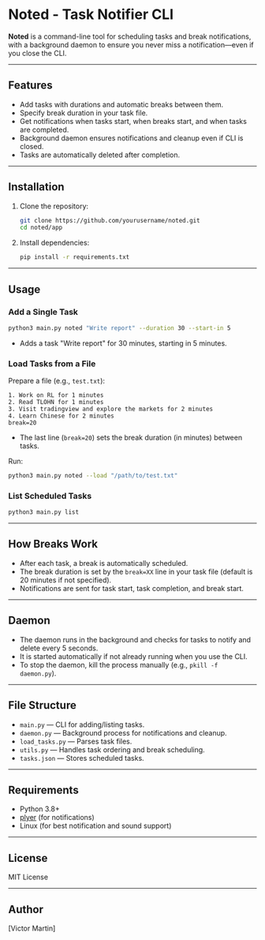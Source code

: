 # Noted - Task Notifier CLI

**Noted** is a command-line tool for scheduling tasks and break notifications, with a background daemon to ensure you never miss a notification—even if you close the CLI.

---

## Features

- Add tasks with durations and automatic breaks between them.
- Specify break duration in your task file.
- Get notifications when tasks start, when breaks start, and when tasks are completed.
- Background daemon ensures notifications and cleanup even if CLI is closed.
- Tasks are automatically deleted after completion.

---

## Installation

1. Clone the repository:
    ```sh
    git clone https://github.com/yourusername/noted.git
    cd noted/app
    ```

2. Install dependencies:
    ```sh
    pip install -r requirements.txt
    ```

---

## Usage

### Add a Single Task

```sh
python3 main.py noted "Write report" --duration 30 --start-in 5
```
- Adds a task "Write report" for 30 minutes, starting in 5 minutes.

### Load Tasks from a File

Prepare a file (e.g., `test.txt`):

```
1. Work on RL for 1 minutes
2. Read TLOHN for 1 minutes
3. Visit tradingview and explore the markets for 2 minutes
4. Learn Chinese for 2 minutes
break=20
```
- The last line (`break=20`) sets the break duration (in minutes) between tasks.

Run:
```sh
python3 main.py noted --load "/path/to/test.txt"
```

### List Scheduled Tasks

```sh
python3 main.py list
```

---

## How Breaks Work

- After each task, a break is automatically scheduled.
- The break duration is set by the `break=XX` line in your task file (default is 20 minutes if not specified).
- Notifications are sent for task start, task completion, and break start.

---

## Daemon

- The daemon runs in the background and checks for tasks to notify and delete every 5 seconds.
- It is started automatically if not already running when you use the CLI.
- To stop the daemon, kill the process manually (e.g., `pkill -f daemon.py`).

---

## File Structure

- `main.py` — CLI for adding/listing tasks.
- `daemon.py` — Background process for notifications and cleanup.
- `load_tasks.py` — Parses task files.
- `utils.py` — Handles task ordering and break scheduling.
- `tasks.json` — Stores scheduled tasks.

---

## Requirements

- Python 3.8+
- [plyer](https://github.com/kivy/plyer) (for notifications)
- Linux (for best notification and sound support)

---

## License

MIT License

---

## Author

[Victor Martin]